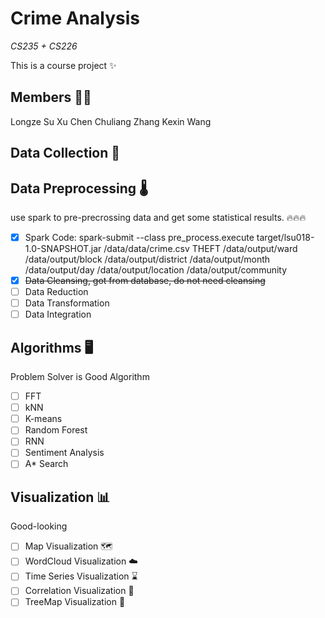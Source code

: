 # Crime Analysis
*CS235 + CS226*

This is a course project :sparkles:

## **Members** :student:
Longze Su
Xu Chen
Chuliang Zhang
Kexin Wang
## **Data Collection** :floppy_disk:

## **Data Preprocessing** :thermometer: 
use spark to pre-precrossing data and get some statistical results. :fire::fire::fire:
 - [x] Spark Code: 
spark-submit --class pre_process.execute target/lsu018-1.0-SNAPSHOT.jar /data/data/crime.csv THEFT /data/output/ward /data/output/block /data/output/district /data/output/month /data/output/day /data/output/location /data/output/community
 - [x] ~~Data Cleansing, got from database, do not need cleansing~~
 - [ ] Data Reduction 
 - [ ] Data Transformation
 - [ ] Data Integration
 
## Algorithms :desktop_computer:
Problem Solver is Good Algorithm
- [ ] FFT
- [ ] kNN
- [ ] K-means
- [ ] Random Forest
- [ ] RNN
- [ ] Sentiment Analysis
- [ ] A* Search

## Visualization :bar_chart:
Good-looking
- [ ] Map Visualization :world_map:
- [ ] WordCloud Visualization :cloud: 
- [ ] Time Series Visualization :hourglass:
- [ ] Correlation Visualization :butterfly:
- [ ] TreeMap Visualization :palm_tree:
